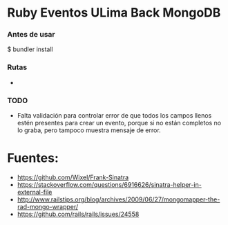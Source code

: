 # Ruby Eventos ULima Back MongoDB

### Antes de usar

  $ bundler install

### Rutas

+

### TODO

+ Falta validación para controlar error de que todos los campos llenos estén presentes para crear un evento, porque si no están completos no lo graba, pero tampoco muestra mensaje de error.

# Fuentes:

+ https://github.com/Wixel/Frank-Sinatra
+ https://stackoverflow.com/questions/6916626/sinatra-helper-in-external-file
+ http://www.railstips.org/blog/archives/2009/06/27/mongomapper-the-rad-mongo-wrapper/
+ https://github.com/rails/rails/issues/24558
